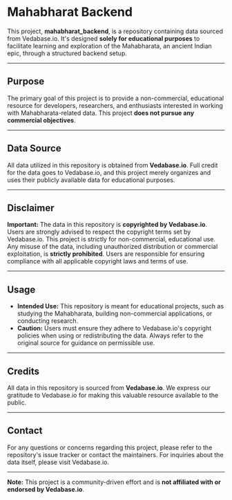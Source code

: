 # Mahabharat Backend

This project, **mahabharat_backend**, is a repository containing data sourced from Vedabase.io. It's designed **solely for educational purposes** to facilitate learning and exploration of the Mahabharata, an ancient Indian epic, through a structured backend setup.

---

## Purpose

The primary goal of this project is to provide a non-commercial, educational resource for developers, researchers, and enthusiasts interested in working with Mahabharata-related data. This project **does not pursue any commercial objectives**.

---

## Data Source

All data utilized in this repository is obtained from **Vedabase.io**. Full credit for the data goes to Vedabase.io, and this project merely organizes and uses their publicly available data for educational purposes.

---

## Disclaimer

**Important:** The data in this repository is **copyrighted by Vedabase.io**. Users are strongly advised to respect the copyright terms set by Vedabase.io. This project is strictly for non-commercial, educational use. Any misuse of the data, including unauthorized distribution or commercial exploitation, is **strictly prohibited**. Users are responsible for ensuring compliance with all applicable copyright laws and terms of use.

---

## Usage

* **Intended Use:** This repository is meant for educational projects, such as studying the Mahabharata, building non-commercial applications, or conducting research.
* **Caution:** Users must ensure they adhere to Vedabase.io's copyright policies when using or redistributing the data. Always refer to the original source for guidance on permissible use.

---

## Credits

All data in this repository is sourced from **Vedabase.io**. We express our gratitude to Vedabase.io for making this valuable resource available to the public.

---

## Contact

For any questions or concerns regarding this project, please refer to the repository's issue tracker or contact the maintainers. For inquiries about the data itself, please visit Vedabase.io.

---

**Note:** This project is a community-driven effort and is **not affiliated with or endorsed by Vedabase.io**.